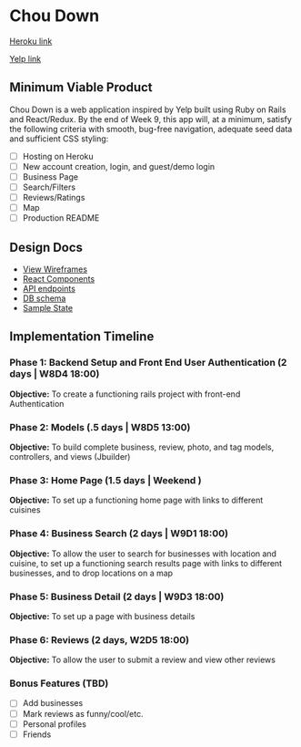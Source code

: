 # Chou Down

[Heroku link][heroku]

[Yelp link][yelp]

[heroku]: https://choudown.herokuapp.com/
[yelp]: https://www.yelp.com/

## Minimum Viable Product

Chou Down is a web application inspired by Yelp built using Ruby on Rails
and React/Redux.  By the end of Week 9, this app will, at a minimum, satisfy the
following criteria with smooth, bug-free navigation, adequate seed data and
sufficient CSS styling:

- [ ] Hosting on Heroku
- [ ] New account creation, login, and guest/demo login
- [ ] Business Page
- [ ] Search/Filters
- [ ] Reviews/Ratings
- [ ] Map
- [ ] Production README

## Design Docs
* [View Wireframes][wireframes]
* [React Components][components]
* [API endpoints][api-endpoints]
* [DB schema][schema]
* [Sample State][sample-state]

[wireframes]: ./wireframes
[components]: ./component-hierarchy.md
[sample-state]: ./sample-state.md
[api-endpoints]: ./api-endpoints.md
[schema]: ./schema.md

## Implementation Timeline

### Phase 1: Backend Setup and Front End User Authentication (2 days | W8D4 18:00)

**Objective:** To create a functioning rails project with front-end Authentication

### Phase 2: Models (.5 days | W8D5 13:00)

**Objective:** To build complete business, review, photo, and tag models, controllers, and views (Jbuilder)

### Phase 3: Home Page (1.5 days | Weekend )

**Objective:** To set up a functioning home page with links to different cuisines

### Phase 4: Business Search (2 days | W9D1 18:00)

**Objective:** To allow the user to search for businesses with location and cuisine, to set up a functioning search results page with links to different businesses, and to drop locations on a map

### Phase 5: Business Detail (2 days | W9D3 18:00)

**Objective:** To set up a page with business details

### Phase 6: Reviews (2 days, W2D5 18:00)

**Objective:** To allow the user to submit a review and view other reviews

### Bonus Features (TBD)
- [ ] Add businesses
- [ ] Mark reviews as funny/cool/etc.
- [ ] Personal profiles
- [ ] Friends
